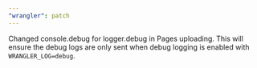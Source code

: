 ```yaml
---
"wrangler": patch
---
```


Changed console.debug for logger.debug in Pages uploading. This will ensure the debug logs are only sent when debug logging is enabled with `WRANGLER_LOG=debug`.
